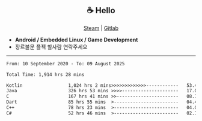 <h2 align="center"> ☕ Hello </h2>

<p align="center">
  <a href="https://steamcommunity.com/id/Niforances/">Steam</a> |
  <a href="https://gitlab.com/niforances">Gitlab</a>
</p>

 - **Android / Embedded Linux / Game Development**
 - 장르불문 플젝 할사람 연락주세요

------

<!--START_SECTION:waka-->

```txt
From: 10 September 2020 - To: 09 August 2025

Total Time: 1,914 hrs 28 mins

Kotlin                 1,024 hrs 2 mins>>>>>>>>>>>>>------------   53.49 %
Java                   326 hrs 53 mins >>>>---------------------   17.07 %
C                      167 hrs 41 mins >>-----------------------   08.76 %
Dart                   85 hrs 55 mins  >------------------------   04.49 %
C++                    78 hrs 23 mins  >------------------------   04.09 %
C#                     52 hrs 46 mins  >------------------------   02.76 %
```

<!--END_SECTION:waka-->
